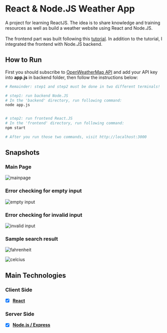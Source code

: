 # React & Node.JS Weather App

A project for learning ReactJS.
The idea is to share knowledge and training resources as well as build a weather website using React and Node.JS. <br/>
<br/>
The frontend part was built following this [tutorial](https://rapidapi.com/blog/weather-app-react/).
In addition to the tutorial, I integrated the frontend with Node.JS backend.

## How to Run

First you should subscribe to [OpenWeatherMap API](https://rapidapi.com/community/api/open-weather-map) and add your API key into **app.js** in backend folder, then follow the instructions below:

```bash
# Remainder: step1 and step2 must be done in two different terminals!

# step1: run backend Node.JS
# In the 'backend' directory, run following command:
node app.js 


# step2: run frontend React.JS
# In the 'frontend' directory, run following command:
npm start

# After you run those two commands, visit http://localhost:3000
```

## Snapshots

### Main Page

![mainpage](/snapshots/mainpage.PNG)

### Error checking for empty input

![empty input](/snapshots/empty_input.PNG)

### Error checking for invalid input

![invalid input](/snapshots/invalid_input.PNG)

### Sample search result

![fahrenheit](/snapshots/fahrenheit.PNG)

![celcius](/snapshots/celcius.PNG)

## Main Technologies

### Client Side

- [x] **[React](https://github.com/facebook/react)**

### Server Side

- [x] **[Node.js / Express](https://github.com/expressjs/express)**